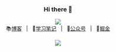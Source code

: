 <div align="center"><h3>Hi there 👋</h3></div>

<div align="center"><img src="https://komarev.com/ghpvc/?username=studeyang" /></div>

<div align="center">
  📚<a href="https://www.studeyang.tech" target="_blank">博客</a>
  &nbsp;&nbsp;|&nbsp;&nbsp;
  🎉<a href="https://www.studeyang.tech/technotes">学习笔记</a>
  &nbsp;&nbsp;|&nbsp;&nbsp;
  📖<a href="https://camo.githubusercontent.com/76bf22c0fd86e7692f3527fc9bae39b63cf356eadba5451a12bdec576397e29c/68747470733a2f2f746563686e6f7465732e6f73732d636e2d7368656e7a68656e2e616c6979756e63732e636f6d2f323032322f7172636f64655f666f725f67685f3864303861646430653561365f3235382e6a7067" target="_blank">公众号</a>
  &nbsp;&nbsp;|&nbsp;&nbsp;
  🚀<a href="https://juejin.cn/user/2594503173605767/posts" target="_blank">掘金</a>
</div>
<br />
<div align="center">
  <img src="https://github-readme-stats.vercel.app/api?username=studeyang&show_icons=true&count_private=false&theme=cobalt&locale=cn" />
</div>
